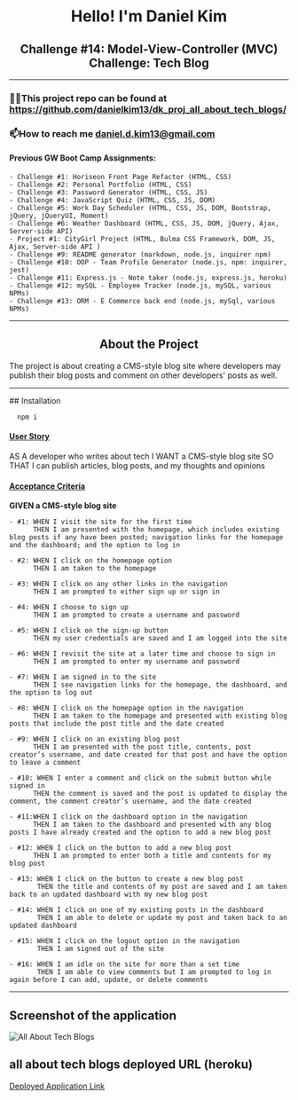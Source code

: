 <h1 align="center">Hello! I'm Daniel Kim</h1>
<h2 align="center">Challenge #14: Model-View-Controller (MVC) Challenge: Tech Blog</h2>

<hr />

### 👨‍💻This project repo can be found at https://github.com/danielkim13/dk_proj_all_about_tech_blogs/

### 📫How to reach me **daniel.d.kim13@gmail.com**

#### Previous GW Boot Camp Assignments:

    - Challenge #1: Horiseon Front Page Refactor (HTML, CSS)
    - Challenge #2: Personal Portfolio (HTML, CSS)
    - Challenge #3: Password Generator (HTML, CSS, JS)
    - Challenge #4: JavaScript Quiz (HTML, CSS, JS, DOM)
    - Challenge #5: Work Day Scheduler (HTML, CSS, JS, DOM, Bootstrap, jQuery, jQueryUI, Moment)
    - Challenge #6: Weather Dashboard (HTML, CSS, JS, DOM, jQuery, Ajax, Server-side API)
    - Project #1: CityGirl Project (HTML, Bulma CSS Framework, DOM, JS, Ajax, Server-side API )
    - Challenge #9: README generator (markdown, node.js, inquirer npm)
    - Challenge #10: OOP - Team Profile Generator (node.js, npm: inquirer, jest)
    - Challenge #11: Express.js - Note taker (node.js, express.js, heroku)
    - Challenge #12: mySQL - Employee Tracker (node.js, mySQL, various NPMs)
    - Challenge #13: ORM - E Commerce back end (node.js, mySql, various NPMs)

<hr />

<h2 align="center"><b>About the Project</b></h4>

<p>The project is about creating a CMS-style blog site where developers may publish their blog posts and comment on other developers' posts as well.</p>

<hr />
## Installation

      npm i

<h4><u>User Story</u></h4>

AS A developer who writes about tech
I WANT a CMS-style blog site
SO THAT I can publish articles, blog posts, and my thoughts and opinions

<h4><u>Acceptance Criteria</u></h4>

<p><b>GIVEN a CMS-style blog site</b></p>

    - #1: WHEN I visit the site for the first time
          THEN I am presented with the homepage, which includes existing blog posts if any have been posted; navigation links for the homepage and the dashboard; and the option to log in

    - #2: WHEN I click on the homepage option
          THEN I am taken to the homepage

    - #3: WHEN I click on any other links in the navigation
          THEN I am prompted to either sign up or sign in

    - #4: WHEN I choose to sign up
          THEN I am prompted to create a username and password

    - #5: WHEN I click on the sign-up button
          THEN my user credentials are saved and I am logged into the site

    - #6: WHEN I revisit the site at a later time and choose to sign in
          THEN I am prompted to enter my username and password

    - #7: WHEN I am signed in to the site
          THEN I see navigation links for the homepage, the dashboard, and the option to log out

    - #8: WHEN I click on the homepage option in the navigation
          THEN I am taken to the homepage and presented with existing blog posts that include the post title and the date created

    - #9: WHEN I click on an existing blog post
          THEN I am presented with the post title, contents, post creator’s username, and date created for that post and have the option to leave a comment

    - #10: WHEN I enter a comment and click on the submit button while signed in
          THEN the comment is saved and the post is updated to display the comment, the comment creator’s username, and the date created

    - #11:WHEN I click on the dashboard option in the navigation
          THEN I am taken to the dashboard and presented with any blog posts I have already created and the option to add a new blog post

    - #12: WHEN I click on the button to add a new blog post
          THEN I am prompted to enter both a title and contents for my blog post

    - #13: WHEN I click on the button to create a new blog post
           THEN the title and contents of my post are saved and I am taken back to an updated dashboard with my new blog post

    - #14: WHEN I click on one of my existing posts in the dashboard
           THEN I am able to delete or update my post and taken back to an updated dashboard

    - #15: WHEN I click on the logout option in the navigation
           THEN I am signed out of the site

    - #16: WHEN I am idle on the site for more than a set time
           THEN I am able to view comments but I am prompted to log in again before I can add, update, or delete comments

<hr />

## Screenshot of the application

![All About Tech Blogs](/public/img/allAboutTech.gif)

## all about tech blogs deployed URL (heroku)

[Deployed Application Link](https://all-about-tech-blogs.herokuapp.com/)
